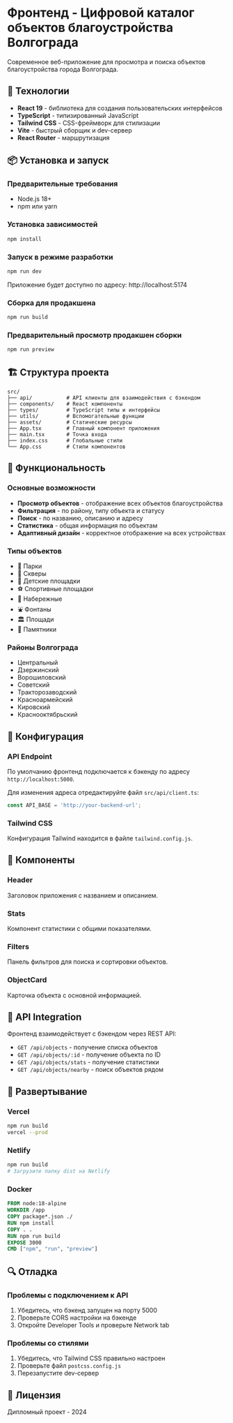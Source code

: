 # Фронтенд - Цифровой каталог объектов благоустройства Волгограда

Современное веб-приложение для просмотра и поиска объектов благоустройства города Волгограда.

## 🚀 Технологии

- **React 19** - библиотека для создания пользовательских интерфейсов
- **TypeScript** - типизированный JavaScript
- **Tailwind CSS** - CSS-фреймворк для стилизации
- **Vite** - быстрый сборщик и dev-сервер
- **React Router** - маршрутизация

## 📦 Установка и запуск

### Предварительные требования

- Node.js 18+
- npm или yarn

### Установка зависимостей

```bash
npm install
```

### Запуск в режиме разработки

```bash
npm run dev
```

Приложение будет доступно по адресу: http://localhost:5174

### Сборка для продакшена

```bash
npm run build
```

### Предварительный просмотр продакшен сборки

```bash
npm run preview
```

## 🏗️ Структура проекта

```
src/
├── api/           # API клиенты для взаимодействия с бэкендом
├── components/    # React компоненты
├── types/         # TypeScript типы и интерфейсы
├── utils/         # Вспомогательные функции
├── assets/        # Статические ресурсы
├── App.tsx        # Главный компонент приложения
├── main.tsx       # Точка входа
├── index.css      # Глобальные стили
└── App.css        # Стили компонентов
```

## 🎨 Функциональность

### Основные возможности

- **Просмотр объектов** - отображение всех объектов благоустройства
- **Фильтрация** - по району, типу объекта и статусу
- **Поиск** - по названию, описанию и адресу
- **Статистика** - общая информация по объектам
- **Адаптивный дизайн** - корректное отображение на всех устройствах

### Типы объектов

- 🌳 Парки
- 🌿 Скверы
- 🎠 Детские площадки
- ⚽ Спортивные площадки
- 🌊 Набережные
- ⛲ Фонтаны
- 🏛️ Площади
- 🗿 Памятники

### Районы Волгограда

- Центральный
- Дзержинский
- Ворошиловский
- Советский
- Тракторозаводский
- Красноармейский
- Кировский
- Краснооктябрьский

## 🔧 Конфигурация

### API Endpoint

По умолчанию фронтенд подключается к бэкенду по адресу `http://localhost:5000`.

Для изменения адреса отредактируйте файл `src/api/client.ts`:

```typescript
const API_BASE = 'http://your-backend-url';
```

### Tailwind CSS

Конфигурация Tailwind находится в файле `tailwind.config.js`.

## 📱 Компоненты

### Header

Заголовок приложения с названием и описанием.

### Stats

Компонент статистики с общими показателями.

### Filters

Панель фильтров для поиска и сортировки объектов.

### ObjectCard

Карточка объекта с основной информацией.

## 🎯 API Integration

Фронтенд взаимодействует с бэкендом через REST API:

- `GET /api/objects` - получение списка объектов
- `GET /api/objects/:id` - получение объекта по ID
- `GET /api/objects/stats` - получение статистики
- `GET /api/objects/nearby` - поиск объектов рядом

## 🚀 Развертывание

### Vercel

```bash
npm run build
vercel --prod
```

### Netlify

```bash
npm run build
# Загрузите папку dist на Netlify
```

### Docker

```dockerfile
FROM node:18-alpine
WORKDIR /app
COPY package*.json ./
RUN npm install
COPY . .
RUN npm run build
EXPOSE 3000
CMD ["npm", "run", "preview"]
```

## 🔍 Отладка

### Проблемы с подключением к API

1. Убедитесь, что бэкенд запущен на порту 5000
2. Проверьте CORS настройки на бэкенде
3. Откройте Developer Tools и проверьте Network tab

### Проблемы со стилями

1. Убедитесь, что Tailwind CSS правильно настроен
2. Проверьте файл `postcss.config.js`
3. Перезапустите dev-сервер

## 📄 Лицензия

Дипломный проект - 2024
